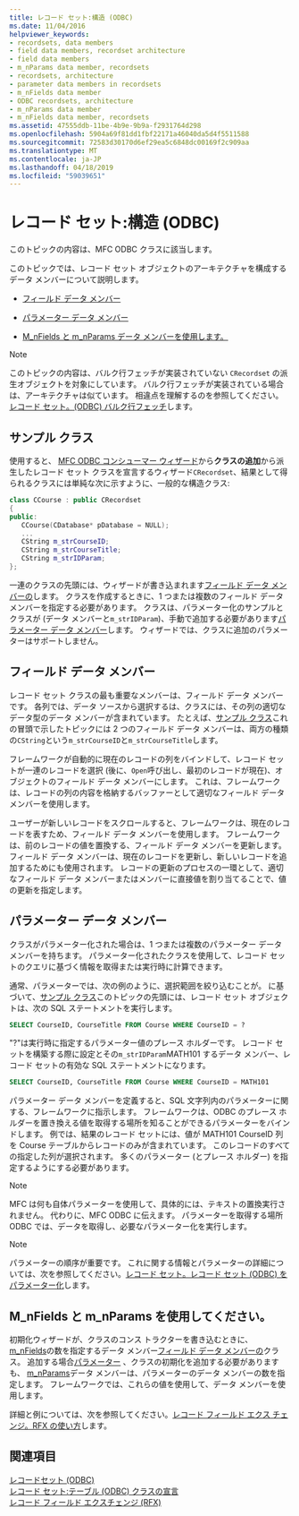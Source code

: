 ```yaml
---
title: レコード セット:構造 (ODBC)
ms.date: 11/04/2016
helpviewer_keywords:
- recordsets, data members
- field data members, recordset architecture
- field data members
- m_nParams data member, recordsets
- recordsets, architecture
- parameter data members in recordsets
- m_nFields data member
- ODBC recordsets, architecture
- m_nParams data member
- m_nFields data member, recordsets
ms.assetid: 47555ddb-11be-4b9e-9b9a-f2931764d298
ms.openlocfilehash: 5904a69f81dd1fbf22171a46040da5d4f5511588
ms.sourcegitcommit: 72583d30170d6ef29ea5c6848dc00169f2c909aa
ms.translationtype: MT
ms.contentlocale: ja-JP
ms.lasthandoff: 04/18/2019
ms.locfileid: "59039651"
---
```

# <a name="recordset-architecture-odbc"></a>レコード セット:構造 (ODBC)

このトピックの内容は、MFC ODBC クラスに該当します。

このトピックでは、レコード セット オブジェクトのアーキテクチャを構成するデータ メンバーについて説明します。

- [フィールド データ メンバー](#_core_field_data_members)

- [パラメーター データ メンバー](#_core_parameter_data_members)

- [M_nFields と m_nParams データ メンバーを使用します。](#_core_using_m_nfields_and_m_nparams)

> [!NOTE]
>  このトピックの内容は、バルク行フェッチが実装されていない `CRecordset` の派生オブジェクトを対象にしています。 バルク行フェッチが実装されている場合は、アーキテクチャは似ています。 相違点を理解するのを参照してください。[レコード セット。(ODBC) バルク行フェッチ](../../data/odbc/recordset-fetching-records-in-bulk-odbc.md)します。

##  <a name="_core_a_sample_class"></a> サンプル クラス

使用すると、 [MFC ODBC コンシューマー ウィザード](../../mfc/reference/adding-an-mfc-odbc-consumer.md)から**クラスの追加**から派生したレコード セット クラスを宣言するウィザード`CRecordset`、結果として得られるクラスには単純な次に示すように、一般的な構造クラス:

```cpp
class CCourse : public CRecordset
{
public:
   CCourse(CDatabase* pDatabase = NULL);
   ...
   CString m_strCourseID;
   CString m_strCourseTitle;
   CString m_strIDParam;
};
```

一連のクラスの先頭には、ウィザードが書き込まれます[フィールド データ メンバーの](#_core_field_data_members)します。 クラスを作成するときに、1 つまたは複数のフィールド データ メンバーを指定する必要があります。 クラスは、パラメーター化のサンプルとクラスが (データ メンバーと`m_strIDParam`)、手動で追加する必要があります[パラメーター データ メンバー](#_core_parameter_data_members)します。 ウィザードでは、クラスに追加のパラメーターはサポートしません。

##  <a name="_core_field_data_members"></a> フィールド データ メンバー

レコード セット クラスの最も重要なメンバーは、フィールド データ メンバーです。 各列では、データ ソースから選択するは、クラスには、その列の適切なデータ型のデータ メンバーが含まれています。 たとえば、[サンプル クラス](#_core_a_sample_class)これの冒頭で示したトピックには 2 つのフィールド データ メンバーは、両方の種類の`CString`という`m_strCourseID`と`m_strCourseTitle`します。

フレームワークが自動的に現在のレコードの列をバインドして、レコード セットが一連のレコードを選択 (後に、`Open`呼び出し、最初のレコードが現在)、オブジェクトのフィールド データ メンバーにします。 これは、フレームワークは、レコードの列の内容を格納するバッファーとして適切なフィールド データ メンバーを使用します。

ユーザーが新しいレコードをスクロールすると、フレームワークは、現在のレコードを表すため、フィールド データ メンバーを使用します。 フレームワークは、前のレコードの値を置換する、フィールド データ メンバーを更新します。 フィールド データ メンバーは、現在のレコードを更新し、新しいレコードを追加するためにも使用されます。 レコードの更新のプロセスの一環として、適切なフィールド データ メンバーまたはメンバーに直接値を割り当てることで、値の更新を指定します。

##  <a name="_core_parameter_data_members"></a> パラメーター データ メンバー

クラスがパラメーター化された場合は、1 つまたは複数のパラメーター データ メンバーを持ちます。 パラメーター化されたクラスを使用して、レコード セットのクエリに基づく情報を取得または実行時に計算できます。

通常、パラメーターでは、次の例のように、選択範囲を絞り込むことが。 に基づいて、[サンプル クラス](#_core_a_sample_class)このトピックの先頭には、レコード セット オブジェクトは、次の SQL ステートメントを実行します。

```sql
SELECT CourseID, CourseTitle FROM Course WHERE CourseID = ?
```

"?"は実行時に指定するパラメーター値のプレース ホルダーです。 レコード セットを構築する際に設定とその`m_strIDParam`MATH101 するデータ メンバー、レコード セットの有効な SQL ステートメントになります。

```sql
SELECT CourseID, CourseTitle FROM Course WHERE CourseID = MATH101
```

パラメーター データ メンバーを定義すると、SQL 文字列内のパラメーターに関する、フレームワークに指示します。 フレームワークは、ODBC のプレース ホルダーを置き換える値を取得する場所を知ることができるパラメーターをバインドします。 例では、結果のレコード セットには、値が MATH101 CourseID 列を Course テーブルからレコードのみが含まれています。 このレコードのすべての指定した列が選択されます。 多くのパラメーター (とプレース ホルダー) を指定するようにする必要があります。

> [!NOTE]
>  MFC は何も自体パラメーターを使用して、具体的には、テキストの置換実行されません。 代わりに、MFC ODBC に伝えます。 パラメーターを取得する場所ODBC では、データを取得し、必要なパラメーター化を実行します。

> [!NOTE]
>  パラメーターの順序が重要です。 これに関する情報とパラメーターの詳細については、次を参照してください。[レコード セット。レコード セット (ODBC) をパラメーター化](../../data/odbc/recordset-parameterizing-a-recordset-odbc.md)します。

##  <a name="_core_using_m_nfields_and_m_nparams"></a> M_nFields と m_nParams を使用してください。

初期化ウィザードが、クラスのコンス トラクターを書き込むときに、 [m_nFields](../../mfc/reference/crecordset-class.md#m_nfields)の数を指定するデータ メンバー[フィールド データ メンバーの](#_core_field_data_members)クラス。 追加する場合[パラメーター](#_core_parameter_data_members) 、クラスの初期化を追加する必要がありますも、 [m_nParams](../../mfc/reference/crecordset-class.md#m_nparams)データ メンバーは、パラメーターのデータ メンバーの数を指定します。 フレームワークでは、これらの値を使用して、データ メンバーを使用します。

詳細と例については、次を参照してください。[レコード フィールド エクス チェンジ。RFX の使い方](../../data/odbc/record-field-exchange-using-rfx.md)します。

## <a name="see-also"></a>関連項目

[レコードセット (ODBC)](../../data/odbc/recordset-odbc.md)<br/>
[レコード セット:テーブル (ODBC) クラスの宣言](../../data/odbc/recordset-declaring-a-class-for-a-table-odbc.md)<br/>
[レコード フィールド エクスチェンジ (RFX)](../../data/odbc/record-field-exchange-rfx.md)
